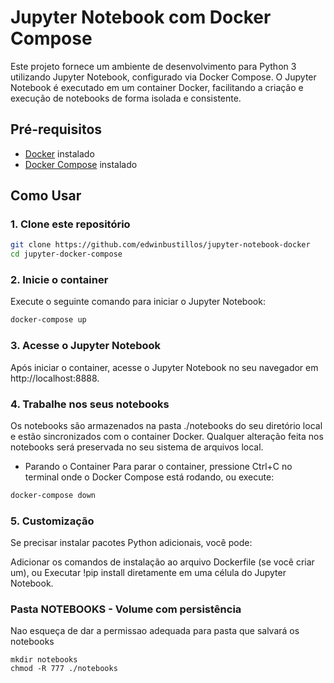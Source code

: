 # Jupyter Notebook com Docker Compose

Este projeto fornece um ambiente de desenvolvimento para Python 3 utilizando Jupyter Notebook, configurado via Docker Compose. O Jupyter Notebook é executado em um container Docker, facilitando a criação e execução de notebooks de forma isolada e consistente.

## Pré-requisitos

- [Docker](https://www.docker.com/get-started) instalado
- [Docker Compose](https://docs.docker.com/compose/install/) instalado

## Como Usar

### 1. Clone este repositório

```bash
git clone https://github.com/edwinbustillos/jupyter-notebook-docker
cd jupyter-docker-compose
```

### 2. Inicie o container
Execute o seguinte comando para iniciar o Jupyter Notebook:
```bash
docker-compose up
```

### 3. Acesse o Jupyter Notebook
Após iniciar o container, acesse o Jupyter Notebook no seu navegador em http://localhost:8888.

### 4. Trabalhe nos seus notebooks
Os notebooks são armazenados na pasta ./notebooks do seu diretório local e estão sincronizados com o container Docker. Qualquer alteração feita nos notebooks será preservada no seu sistema de arquivos local.

- Parando o Container
Para parar o container, pressione Ctrl+C no terminal onde o Docker Compose está rodando, ou execute:
```bash
docker-compose down
```

### 5. Customização
Se precisar instalar pacotes Python adicionais, você pode:

Adicionar os comandos de instalação ao arquivo Dockerfile (se você criar um), ou
Executar !pip install <pacote> diretamente em uma célula do Jupyter Notebook.

### Pasta NOTEBOOKS - Volume com persistência 
Nao esqueça de dar a permissao adequada para pasta que salvará os notebooks
```
mkdir notebooks
chmod -R 777 ./notebooks
```


